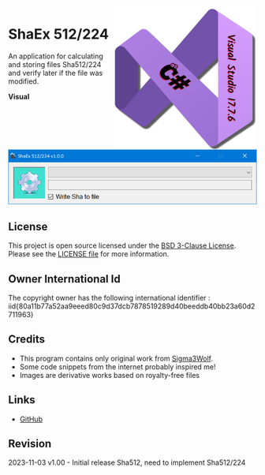 <img src="/images/cSharp_17.7.6.png" align="right" height="290"/>

# ShaEx 512/224

An application for calculating and storing files Sha512/224 and verify later if the file was modified.

**Visual**

![ShaEx output](images/visual.png)

## License

This project is open source licensed under the [BSD 3-Clause License](https://opensource.org/license/bsd-3-clause/).
Please see the [LICENSE file](/LICENSE.txt) for more information.
&nbsp;
&nbsp;

## Owner International Id

The copyright owner has the following international identifier :
iid{80a11b77a52aa9eeed80c9d37dcb7878519289d40beeddb40bb23a60d2711963}
&nbsp;
&nbsp;

## Credits

- This program contains only original work from [Sigma3Wolf](https://github.com/Sigma3Wolf).
- Some code snippets from the internet probably inspired me!
- Images are derivative works based on royalty-free files
&nbsp;
&nbsp;

## Links

- [GitHub](https://github.com/Sigma3Wolf/DesktopApp/)
&nbsp;
&nbsp;

## Revision

2023-11-03 v1.00 - Initial release Sha512, need to implement Sha512/224
&nbsp;
&nbsp;